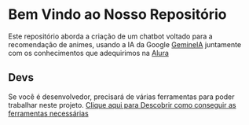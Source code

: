 # Bem Vindo ao Nosso Repositório

Este repositório aborda a criação de um chatbot voltado para a recomendação de animes, usando a IA da Google [GemineIA](https://gemini.google.com/app/88feceb1a588d047) juntamente com os conhecimentos que adequirimos na [Alura](www.alura.com.br)

## Devs

Se você é desenvolvedor, precisará de várias ferramentas para poder trabalhar neste projeto. [Clique aqui para Descobrir como conseguir as ferramentas necessárias](Docs/help-for-devs.md)
